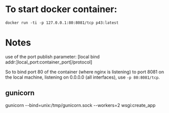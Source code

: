 # To start docker container:
`docker run -ti -p 127.0.0.1:80:8081/tcp p43:latest`

# Notes
use of the port publish parameter:
[local bind addr:]local_port:container_port[/protocol]

So to bind port 80 of the container (where nginx is listening) to port 8081 on the local machine,
listening on 0.0.0.0 (all interfaces), use `-p 80:8081/tcp`.


## gunicorn
gunicorn --bind=unix:/tmp/gunicorn.sock --workers=2 wsgi:create_app

